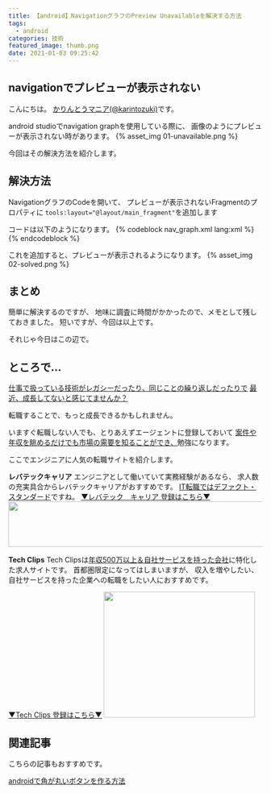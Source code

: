 ```yaml
---
title: 【android】NavigationグラフのPreview Unavailableを解決する方法
tags:
  - android
categories: 技術
featured_image: thumb.png
date: 2021-01-03 09:25:42
---
```



## navigationでプレビューが表示されない
こんにちは。 [かりんとうマニア(@karintozuki)](https://twitter.com/karintozuki)です。  

android studioでnavigation graphを使用している際に、
画像のようにプレビューが表示されない時があります。
{% asset_img 01-unavailable.png %}

<!-- more -->
今回はその解決方法を紹介します。

## 解決方法
NavigationグラフのCodeを開いて、
プレビューが表示されないFragmentのプロパティに
`tools:layout="@layout/main_fragment"`を追加します

コードは以下のようになります。
{% codeblock nav_graph.xml lang:xml %}
<fragment
    android:id="@+id/mainFragment"
    android:name="com.bedroomcomputing.example.ui.main.MainFragment"
    android:label="MainFragment" 
    tools:layout="@layout/main_fragment"
    />
{% endcodeblock %}

これを追加すると、プレビューが表示されるようになります。
{% asset_img 02-solved.png %}

## まとめ
簡単に解決するのですが、
地味に調査に時間がかかったので、メモとして残しておきました。
短いですが、今回は以上です。

それじゃ今日はこの辺で。

## ところで...
<u>仕事で扱っている技術がレガシーだったり、同じことの繰り返しだったりで</u>
<u>最近、成長してないと感じてませんか？</u>

転職することで、もっと成長できるかもしれません。

いますぐ転職しない人でも、とりあえずエージェントに登録しておいて
<u>案件や年収を眺めるだけでも市場の需要を知ることができ、</u>勉強になります。

ここでエンジニアに人気の転職サイトを紹介します。

**レバテックキャリア**
エンジニアとして働いていて実務経験があるなら、
求人数の充実具合からレバテックキャリアがおすすめです。
<u>IT転職ではデファクト・スタンダード</u>ですね。
[▼レバテック　キャリア 登録はこちら▼](https://px.a8.net/svt/ejp?a8mat=3H3JXF+8PRGKY+2JK4+ZRIB5 )
<a href="https://px.a8.net/svt/ejp?a8mat=3H3JXF+8PRGKY+2JK4+ZWFS1" rel="nofollow">
<img border="0" width="728" height="90" alt="" src="https://www22.a8.net/svt/bgt?aid=210117795527&wid=001&eno=01&mid=s00000011866006030000&mc=1"></a>
<img border="0" width="1" height="1" src="https://www13.a8.net/0.gif?a8mat=3H3JXF+8PRGKY+2JK4+ZWFS1" alt="">

**Tech Clips**
Tech Clipsは<u>年収500万以上＆自社サービスを持った会社</u>に特化した求人サイトです。
首都圏限定になってはしまいますが、
収入を増やしたい、自社サービスを持った企業への転職をしたい人におすすめです。

[▼Tech Clips 登録はこちら▼](https://px.a8.net/svt/ejp?a8mat=3H3JXF+DE94S2+3SWM+61Z81)
<a href="https://px.a8.net/svt/ejp?a8mat=3H3JXF+DE94S2+3SWM+61Z81" rel="nofollow">
<img border="0" width="300" height="250" alt="" src="https://www20.a8.net/svt/bgt?aid=210117795810&wid=001&eno=01&mid=s00000017743001017000&mc=1"></a>
<img border="0" width="1" height="1" src="https://www12.a8.net/0.gif?a8mat=3H3JXF+DE94S2+3SWM+61Z81" alt="">


## 関連記事
こちらの記事もおすすめです。  

[androidで角が丸いボタンを作る方法](/2020/12/2020-1227-android-rounded-button/)